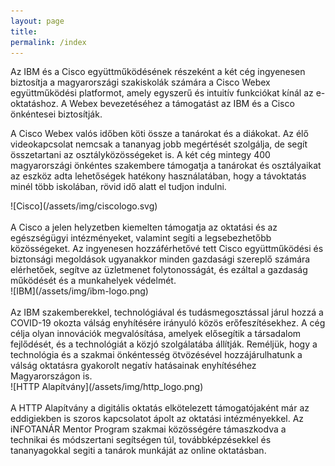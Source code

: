 ```yaml
---
layout: page
title: 
permalink: /index
---
```

Az IBM és a Cisco együttműködésének részeként a két cég ingyenesen biztosítja a magyarországi szakiskolák számára a Cisco Webex együttműködési platformot, amely egyszerű és intuitív funkciókat kínál az e-oktatáshoz. A Webex bevezetéséhez a támogatást az IBM és a Cisco önkéntesei biztosítják. 
 
A Cisco Webex valós időben köti össze a tanárokat és a diákokat. Az élő videokapcsolat nemcsak a tananyag jobb megértését szolgálja, de segít összetartani az osztályközösségeket is. A két cég mintegy 400 magyarországi önkéntes szakembere támogatja a tanárokat és osztályaikat az eszköz adta lehetőségek hatékony használatában, hogy a távoktatás minél több iskolában, rövid idő alatt el tudjon indulni. 

<div class="row">
  <div class="col-md-6" markdown="1">
![Cisco](/assets/img/ciscologo.svg)
<br>
<br>
A Cisco a jelen helyzetben kiemelten támogatja az oktatási és az egészségügyi intézményeket, valamint segíti a legsebezhetőbb közösségeket. Az ingyenesen hozzáférhetővé tett Cisco együttműködési és biztonsági megoldások ugyanakkor minden gazdasági szereplő számára elérhetőek, segítve az üzletmenet folytonosságát, és ezáltal a gazdaság működését és a munkahelyek védelmét.
</div>
  <div class="col-md-6" markdown="1">
![IBM](/assets/img/ibm-logo.png)
<br>
<br>
Az IBM szakemberekkel, technológiával és tudásmegosztással járul hozzá a COVID-19 okozta válság enyhítésére irányuló közös erőfeszítésekhez. A cég célja olyan innovációk megvalósítása, amelyek elősegítik a társadalom fejlődését, és a technológiát a közjó szolgálatába állítják. Reméljük, hogy a technológia és a szakmai önkéntesség ötvözésével hozzájárulhatunk a válság oktatásra gyakorolt negatív hatásainak enyhítéséhez Magyarországon is.
   </div>
<div class="col-md-6" markdown="1">
![HTTP Alapítvány](/assets/img/http_logo.png)
<br>
<br>
A HTTP Alapítvány a digitális oktatás elkötelezett támogatójaként már az eddigiekben is szoros kapcsolatot ápolt az oktatási intézményekkel. Az iNFOTANÁR Mentor Program szakmai közösségére támaszkodva a technikai és módszertani segítségen túl, továbbképzésekkel és tananyagokkal segiti a tanárok munkáját az online oktatásban.
   </div>
  <div class="col-md-6" markdown="1">
  </div>
</div>

